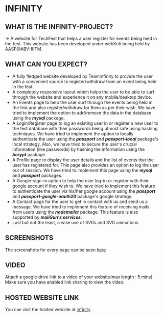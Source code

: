 # INFINITY

## WHAT IS THE INFINITY-PROJECT?

-> A website for TechFest that helps a user register for events being held in the fest.
This website has been developed under webKriti being held by AASF@ABV-IIITM.

## WHAT CAN YOU EXPECT?

* A fully fledged website developed by TeamInfinity to provide the user with a convenient source to register/withdraw from an event being held in the fest.  
* A completely responsive layout which helps the user to be able to surf through the website and experience it on any mobile/desktop device. 
* An Events page to help the user surf through the events being held in the fest and also register/withdraw for them as per their wish. We have tried to implement the option to add/remove the data in the database using the ***mysql*** package.
* A Login/Register page to log an existing user in or register a new user to the fest database with their passwords being utmost safe using hashing techniques. We have tried to implement the option to locally authenticate the user using the ***passport*** and ***passport-local*** package's local strategy. Also, we have tried to secure the user's crucial information (like passwords) by hashing the information using the ***bcrypt*** package.  
* A Profile page to display the user details and the list of events that the user has registered for. This page also provides an option to log the user out of session. We have tried to implement this page using the ***mysql*** and ***passport*** packages.  
* A Google-sign-in option to help the user log-in or register with their google account if they wish to. We have tried to implement this feature to authenticate the user via his/her google account using the ***passport*** and ***passport-google-oauth20*** package's google strategy.
* A Contact page for the user to get in contact with us and send us a message. We have tried to implement this feature of receiving mails from users using the ***nodemailer*** package. This feature is also supported by ***mailGun's services***.
* Last but not the least, a wise use of SVGs and SVG animations.

## SCREENSHOTS

The screenshots for every page can be seen [here](https://drive.google.com/drive/folders/1t8iVa4x3xPV8R6T2bukjwTYxDZ7eeKMu?usp=sharing)

## VIDEO

Attach a google drive link to a video of your website(max length : 5 mins). Make sure you have enabled link sharing to view the video.

## HOSTED WEBSITE LINK

You can visit the hosted website at [Infinity](https://pure-garden-98108.herokuapp.com)
